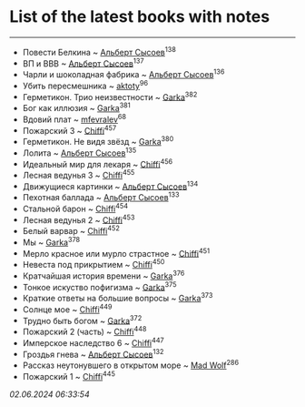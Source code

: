 # List of the latest books with notes
---

* Повести Белкина ~ [Альберт Сысоев](users/474/47446642-vkontakte)<sup>138</sup>
* ВП и ВВВ ~ [Альберт Сысоев](users/474/47446642-vkontakte)<sup>137</sup>
* Чарли и шоколадная фабрика ~ [Альберт Сысоев](users/474/47446642-vkontakte)<sup>136</sup>
* Убить пересмешника ~ [aktoty](users/275/275766107-vkontakte)<sup>96</sup>
* Герметикон. Трио неизвестности ~ [Garka](users/115/115753719718250012620-google)<sup>382</sup>
* Бог как иллюзия ~ [Garka](users/115/115753719718250012620-google)<sup>381</sup>
* Вдовий плат ~ [mfevralev](users/140/140966150-vkontakte)<sup>68</sup>
* Пожарский 3 ~ [Chiffi](users/105/105831994080785626680-google)<sup>457</sup>
* Герметикон. Не видя звёзд ~ [Garka](users/115/115753719718250012620-google)<sup>380</sup>
* Лолита ~ [Альберт Сысоев](users/474/47446642-vkontakte)<sup>135</sup>
* Идеальный мир для лекаря ~ [Chiffi](users/105/105831994080785626680-google)<sup>456</sup>
* Лесная ведунья 3 ~ [Chiffi](users/105/105831994080785626680-google)<sup>455</sup>
* Движущиеся картинки ~ [Альберт Сысоев](users/474/47446642-vkontakte)<sup>134</sup>
* Пехотная баллада ~ [Альберт Сысоев](users/474/47446642-vkontakte)<sup>133</sup>
* Стальной барон ~ [Chiffi](users/105/105831994080785626680-google)<sup>454</sup>
* Лесная ведунья 2 ~ [Chiffi](users/105/105831994080785626680-google)<sup>453</sup>
* Белый варвар ~ [Chiffi](users/105/105831994080785626680-google)<sup>452</sup>
* Мы ~ [Garka](users/115/115753719718250012620-google)<sup>378</sup>
* Мерло красное или мурло страстное ~ [Chiffi](users/105/105831994080785626680-google)<sup>451</sup>
* Невеста под прикрытием ~ [Chiffi](users/105/105831994080785626680-google)<sup>450</sup>
* Кратчайшая история времени ~ [Garka](users/115/115753719718250012620-google)<sup>376</sup>
* Тонкое искуство пофигизма ~ [Garka](users/115/115753719718250012620-google)<sup>375</sup>
* Краткие ответы на большие вопросы ~ [Garka](users/115/115753719718250012620-google)<sup>373</sup>
* Солнце мое ~ [Chiffi](users/105/105831994080785626680-google)<sup>449</sup>
* Трудно быть богом ~ [Garka](users/115/115753719718250012620-google)<sup>372</sup>
* Пожарский 2 (часть) ~ [Chiffi](users/105/105831994080785626680-google)<sup>448</sup>
* Имперское наследство 6 ~ [Chiffi](users/105/105831994080785626680-google)<sup>447</sup>
* Гроздья гнева ~ [Альберт Сысоев](users/474/47446642-vkontakte)<sup>132</sup>
* Рассказ неутонувшего в открытом море ~ [Mad Wolf](users/947/94738840-vkontakte)<sup>286</sup>
* Пожарский 1 ~ [Chiffi](users/105/105831994080785626680-google)<sup>445</sup>


_02.06.2024 06:33:54_
